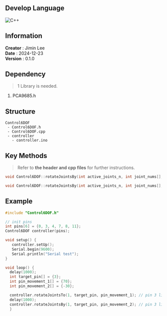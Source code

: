 ## Develop Language 
![C++](https://img.shields.io/badge/c++-%2300599C.svg?style=for-the-badge&logo=c%2B%2B&logoColor=white)  

## Information
**Creator** : Jimin Lee  
**Date** : 2024-12-23  
**Version** : 0.1.0  

## Dependency
> 1 Library is needed.  

1. PCA9685.h

## Structure
```
Control6DOF 
 - Control6DOF.h
 - Control6DOF.cpp
 - controller
   - controller.ino
```

## Key Methods 
> Refer to **the header and cpp files** for further instructions.  
```cpp 
void Control6DOF::rotateJointsBy(int active_joints_n, int joint_nums[], int joint_steps[])
````
```cpp 
void Control6DOF::rotateJointsBy(int active_joints_n, int joint_nums[], int joint_steps[])
````


## Example 
```cpp
#include "Control6DOF.h"

// init pins 
int pins[6] = {0, 3, 4, 7, 8, 11};
Control6DOF controller(pins); 

void setup() {
   controller.setUp();
   Serial.begin(9600);
   Serial.println("Serial test");
} 

void loop() {
  delay(1000);
  int target_pin[] = {3};
  int pin_movement_1[] = {70};
  int pin_movement_2[] = {-30};

  controller.rotateJointsTo(1, target_pin, pin_movement_1); // pin 3 linked motor rotates to 70
  delay(1000);
  controller.rotateJointsBy(1, target_pin, pin_movement_2); // pin 3 linked motor rotates to 40
  }
```

